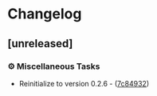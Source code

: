 # Changelog

## [unreleased]

### ⚙️ Miscellaneous Tasks

- Reinitialize to version 0.2.6 - ([7c84932](https://github.com/zevtyardt/reels-reuploader/commit/7c8493269a2d14db093ab95d44c7304d160c4ba1))

<!-- generated by git-cliff -->
